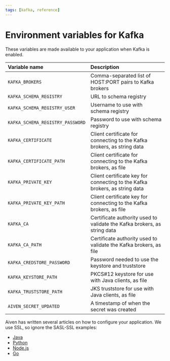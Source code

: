 ```yaml
---
tags: [kafka, reference]
---
```


# Environment variables for Kafka

These variables are made available to your application when Kafka is enabled.

| Variable name                    | Description                                                                |
|:---------------------------------|:---------------------------------------------------------------------------|
| `KAFKA_BROKERS`                  | Comma-separated list of HOST:PORT pairs to Kafka brokers                   |
| `KAFKA_SCHEMA_REGISTRY`          | URL to schema registry                                                     |
| `KAFKA_SCHEMA_REGISTRY_USER`     | Username to use with schema registry                                       |
| `KAFKA_SCHEMA_REGISTRY_PASSWORD` | Password to use with schema registry                                       |
| `KAFKA_CERTIFICATE`              | Client certificate for connecting to the Kafka brokers, as string data     |
| `KAFKA_CERTIFICATE_PATH`         | Client certificate for connecting to the Kafka brokers, as file            |
| `KAFKA_PRIVATE_KEY`              | Client certificate key for connecting to the Kafka brokers, as string data |
| `KAFKA_PRIVATE_KEY_PATH`         | Client certificate key for connecting to the Kafka brokers, as file        |
| `KAFKA_CA`                       | Certificate authority used to validate the Kafka brokers, as string data   |
| `KAFKA_CA_PATH`                  | Certificate authority used to validate the Kafka brokers, as file          |
| `KAFKA_CREDSTORE_PASSWORD`       | Password needed to use the keystore and truststore                         |
| `KAFKA_KEYSTORE_PATH`            | PKCS\#12 keystore for use with Java clients, as file                       |
| `KAFKA_TRUSTSTORE_PATH`          | JKS truststore for use with Java clients, as file                          |
| `AIVEN_SECRET_UPDATED`           | A timestamp of when the secret was created                                 |

Aiven has written several articles on how to configure your application.
We use SSL, so ignore the SASL-SSL examples:

- [Java](https://aiven.io/docs/products/kafka/howto/connect-with-java)
- [Python](https://aiven.io/docs/products/kafka/howto/connect-with-python)
- [Node.js](https://aiven.io/docs/products/kafka/howto/connect-with-nodejs)
- [Go](https://aiven.io/docs/products/kafka/howto/connect-with-go)
